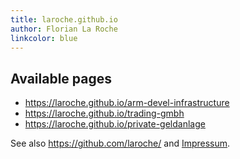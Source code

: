 ```yaml
---
title: laroche.github.io
author: Florian La Roche
linkcolor: blue
---
```



Available pages
---------------

- <https://laroche.github.io/arm-devel-infrastructure>
- <https://laroche.github.io/trading-gmbh>
- <https://laroche.github.io/private-geldanlage>

See also <https://github.com/laroche/> and [Impressum](/impressum).

